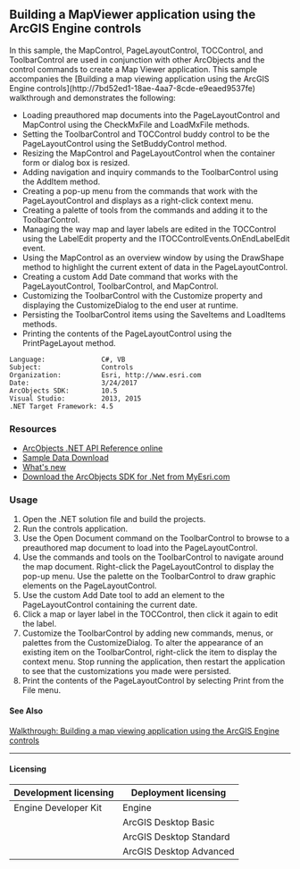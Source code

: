 ## Building a MapViewer application using the ArcGIS Engine controls

  <div xmlns="http://www.w3.org/1999/xhtml" xmlns:my="http://schemas.microsoft.com/office/infopath/2003/myXSD/2006-02-10T23:25:53">In this sample, the MapControl, PageLayoutControl, TOCControl, and ToolbarControl are used in conjunction with other ArcObjects and the control commands to create a Map Viewer application. This sample accompanies the [Building a map viewing application using the ArcGIS Engine controls](http://7bd52ed1-18ae-4aa7-8cde-e9eaed9537fe) walkthrough and demonstrates the following:</div>

*   Loading preauthored map documents into the PageLayoutControl and MapControl using the CheckMxFile and LoadMxFile methods.
*   Setting the ToolbarControl and TOCControl buddy control to be the PageLayoutControl using the SetBuddyControl method.
*   Resizing the MapControl and PageLayoutControl when the container form or dialog box is resized.
*   Adding navigation and inquiry commands to the ToolbarControl using the AddItem method.
*   Creating a pop-up menu from the commands that work with the PageLayoutControl and displays as a right-click context menu.
*   Creating a palette of tools from the commands and adding it to the ToolbarControl.
*   Managing the way map and layer labels are edited in the TOCControl using the LabelEdit property and the ITOCControlEvents.OnEndLabelEdit event.
*   Using the MapControl as an overview window by using the DrawShape method to highlight the current extent of data in the PageLayoutControl.
*   Creating a custom Add Date command that works with the PageLayoutControl, ToolbarControl, and MapControl.
*   Customizing the ToolbarControl with the Customize property and displaying the CustomizeDialog to the end user at runtime.
*   Persisting the ToolbarControl items using the SaveItems and LoadItems methods.
*   Printing the contents of the PageLayoutControl using the PrintPageLayout method.   


<!-- TODO: Fill this section below with metadata about this sample-->
```
Language:              C#, VB
Subject:               Controls
Organization:          Esri, http://www.esri.com
Date:                  3/24/2017
ArcObjects SDK:        10.5
Visual Studio:         2013, 2015
.NET Target Framework: 4.5
```

### Resources

* [ArcObjects .NET API Reference online](http://desktop.arcgis.com/en/arcobjects/latest/net/webframe.htm)  
* [Sample Data Download](../../releases)  
* [What's new](http://desktop.arcgis.com/en/arcobjects/latest/net/webframe.htm#05247c04-bfd9-4e36-ae09-bc6e833c3b14.htm)  
* [Download the ArcObjects SDK for .Net from MyEsri.com](https://my.esri.com/)  

### Usage
1. Open the .NET solution file and build the projects.  
1. Run the controls application.  
1. Use the Open Document command on the ToolbarControl to browse to a preauthored map document to load into the PageLayoutControl.  
1. Use the commands and tools on the ToolbarControl to navigate around the map document. Right-click the PageLayoutControl to display the pop-up menu. Use the palette on the ToolbarControl to draw graphic elements on the PageLayoutControl.  
1. Use the custom Add Date tool to add an element to the PageLayoutControl containing the current date.  
1. Click a map or layer label in the TOCControl, then click it again to edit the label.  
1. Customize the ToolbarControl by adding new commands, menus, or palettes from the CustomizeDialog. To alter the appearance of an existing item on the ToolbarControl, right-click the item to display the context menu. Stop running the application, then restart the application to see that the customizations you made were persisted.  
1. Print the contents of the PageLayoutControl by selecting Print from the File menu.  







#### See Also  
[Walkthrough: Building a map viewing application using the ArcGIS Engine controls](http://desktop.arcgis.com/search/?q=Walkthrough%3A%20Building%20a%20map%20viewing%20application%20using%20the%20ArcGIS%20Engine%20controls&p=0&language=en&product=arcobjects-sdk-dotnet&version=&n=15&collection=help)  


---------------------------------

#### Licensing  
| Development licensing | Deployment licensing | 
| ------------- | ------------- | 
| Engine Developer Kit | Engine |  
|  | ArcGIS Desktop Basic |  
|  | ArcGIS Desktop Standard |  
|  | ArcGIS Desktop Advanced |  


